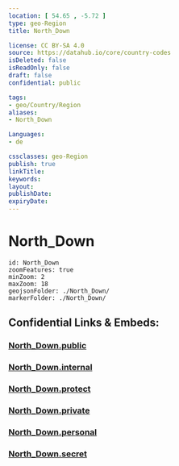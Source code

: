 ```yaml
---
location: [ 54.65 , -5.72 ] 
type: geo-Region
title: North_Down

license: CC BY-SA 4.0
source: https://datahub.io/core/country-codes
isDeleted: false
isReadOnly: false
draft: false
confidential: public

tags:
- geo/Country/Region
aliases:
- North_Down

Languages:
- de

cssclasses: geo-Region
publish: true
linkTitle: 
keywords: 
layout: 
publishDate: 
expiryDate: 
---
```


# North_Down

```leaflet
id: North_Down
zoomFeatures: true 
minZoom: 2 
maxZoom: 18
geojsonFolder: ./North_Down/
markerFolder: ./North_Down/
```


## Confidential Links & Embeds: 

### [North_Down.public](/_public/\Earth\Continent\Europe\Europe~North\UK\Ireland~North\counties~Ireland~North\Ards_and_North_Down\cities~Ards_and_North_DownNorth_Down.public.md) 

### [North_Down.internal](/_internal/\Earth\Continent\Europe\Europe~North\UK\Ireland~North\counties~Ireland~North\Ards_and_North_Down\cities~Ards_and_North_DownNorth_Down.internal.md) 

### [North_Down.protect](/_protect/\Earth\Continent\Europe\Europe~North\UK\Ireland~North\counties~Ireland~North\Ards_and_North_Down\cities~Ards_and_North_DownNorth_Down.protect.md) 

### [North_Down.private](/_private/\Earth\Continent\Europe\Europe~North\UK\Ireland~North\counties~Ireland~North\Ards_and_North_Down\cities~Ards_and_North_DownNorth_Down.private.md) 

### [North_Down.personal](/_personal/\Earth\Continent\Europe\Europe~North\UK\Ireland~North\counties~Ireland~North\Ards_and_North_Down\cities~Ards_and_North_DownNorth_Down.personal.md) 

### [North_Down.secret](/_secret/\Earth\Continent\Europe\Europe~North\UK\Ireland~North\counties~Ireland~North\Ards_and_North_Down\cities~Ards_and_North_DownNorth_Down.secret.md)

